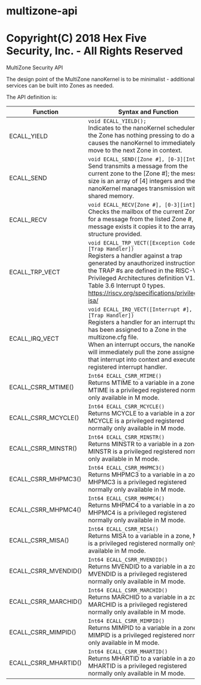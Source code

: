 # multizone-api
# Copyright(C) 2018 Hex Five Security, Inc. - All Rights Reserved
MultiZone Security API

The design point of the MultiZone nanoKernel is to be minimalist - additional services can be built into Zones as needed.

The API definition is:

|Function |	Syntax and Function |	Example |
|---------|---------------------|---------|
|ECALL_YIELD|`void ECALL_YIELD();`<br> Indicates to the nanoKernel scheduler that the Zone has nothing pressing to do and causes the nanoKernel to immediately move to the next Zone in context.| `ECALL_YIELD();`<br>In the case of a three zone implementation with a tick time of 10ms, the maximum time to come back to context is 20ms, faster if the other zones Yield as well.|
|ECALL_SEND|`void ECALL_SEND([Zone #], [0-3][Int]);`<br> Send transmits a message from the current zone to the [Zone #]; the message size is an array of [4] integers and the nanoKernel manages transmission with no shared memory.|`ECALL_SEND(1, {201, 0, 0 ,0});`<br>Sends an array to Zone 1 of {201, 0, 0, 0}|
|ECALL_RECV|`void ECALL_RECV[Zone #], [0-3][int]);`<br>Checks the mailbox of the current Zone for a message from the listed Zone #, if a message exists it copies it to the array structure provided.|	`int msg[4]={0,0,0,0};`<br>`ECALL_RECV(1, msg);`<br>If a message exists in the mailbox from zone 1, it copies it to msg, otherwise msg value is unchanged.|
|ECALL_TRP_VECT	|`void ECALL_TRP_VECT([Exception Code], [Trap Handler])`<br>Registers a handler against a trap generated by anauthorized instructions; the TRAP #s are defined in the RISC-V Privileged Architectures definition V1.1, Table 3.6 Interrupt 0 types. https://riscv.org/specifications/privileged-isa/ |`ECALL_TRP_VECT(0x0, trap_0x0_handler);`<br>Where trap_0x0_handler is registered at the User level of privilege with:<br>`Void trap_0x0_handler(void)__attribute__((interrupt("user")));`<br>`void trap_0x0_handler(void){`<br>`     // Your handler code here`<br>`}`|
|ECALL_IRQ_VECT	|`void ECALL_IRQ_VECT([Interrupt #], [Trap Handler])`<br>Registers a handler for an interrupt that has been assigned to a Zone in the multizone.cfg file. <br> When an interrupt occurs, the nanoKernel will immediately pull the zone assigned to that interrupt into context and execute the registered interrupt handler.	|`ECALL_IRQ_VECT(11, button_0_handler);`<br>Where button_0_handler is a registered at the user level of privilege with:<br>`void button_1_handler(void)__attribute__((interrupt("user")));`<br>`void button_1_handler(void){`<br>`  // interrupt handler here`<br>`}`|
|ECALL_CSRR_MTIME()|`Int64 ECALL_CSRR_MTIME()`<br>	Returns MTIME to a variable in a zone, MTIME is a privileged registered normally only available in M mode.	|`Int64 mtime = ECALL_CSRR_MTIME();`|
|ECALL_CSRR_MCYCLE()|`Int64 ECALL_CSRR_MCYCLE()`<br>	Returns MCYCLE to a variable in a zone, MCYCLE is a privileged registered normally only available in M mode.	|`Int64 mcycle = ECALL_CSRR_MCYCLE();`
|ECALL_CSRR_MINSTR()|`Int64 ECALL_CSRR_MINSTR()`<br>	Returns MINSTR to a variable in a zone, MINSTR is a privileged registered normally only available in M mode.	|`Int64 minstr = ECALL_CSRR_MINSTR();`
|ECALL_CSRR_MHPMC3()|`Int64 ECALL_CSRR_MHPMC3()`<br>	Returns MHPMC3 to a variable in a zone, MHPMC3 is a privileged registered normally only available in M mode.	|`Int64 mhpmc3 = ECALL_CSRR_MHPMC3();`
|ECALL_CSRR_MHPMC4()|`Int64 ECALL_CSRR_MHPMC4()`<br>	Returns MHPMC4 to a variable in a zone, MHPMC4 is a privileged registered normally only available in M mode.	|`Int64 mhpmc3 = ECALL_CSRR_MHPMC4();`
|ECALL_CSRR_MISA()|`Int64 ECALL_CSRR_MISA()`<br>	Returns MISA to a variable in a zone, MISA is a privileged registered normally only available in M mode.	|`Int64 misa = ECALL_CSRR_MISA();`
|ECALL_CSRR_MVENDID()|`Int64 ECALL_CSRR_MVENDID()`<br>	Returns MVENDID to a variable in a zone, MVENDID is a privileged registered normally only available in M mode.	|`Int64 misa = ECALL_CSRR_MVENDID();`
|ECALL_CSRR_MARCHID()|`Int64 ECALL_CSRR_MARCHID()`<br>	Returns MARCHID to a variable in a zone, MARCHID is a privileged registered normally only available in M mode.	|`Int64 marchid = ECALL_CSRR_MARCHID();`
|ECALL_CSRR_MIMPID()|`Int64 ECALL_CSRR_MIMPID()`<br>	Returns MIMPID to a variable in a zone,  MIMPID  is a privileged registered normally only available in M mode.	|`Int64 mimpid = ECALL_CSRR_ MIMPID ();`
|ECALL_CSRR_MHARTID()|`Int64 ECALL_CSRR_MHARTID()`<br>	Returns MHARTID to a variable in a zone,  MHARTID is a privileged registered normally only available in M mode.	|`Int64 mhardid = ECALL_CSRR_ MHARTID ();`
